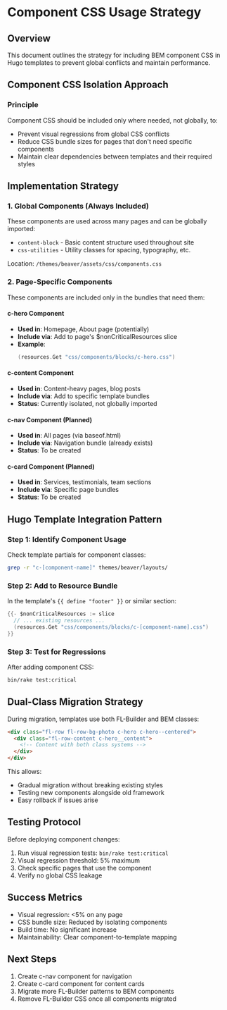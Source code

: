 # Component CSS Usage Strategy

## Overview
This document outlines the strategy for including BEM component CSS in Hugo templates to prevent global conflicts and maintain performance.

## Component CSS Isolation Approach

### Principle
Component CSS should be included only where needed, not globally, to:
- Prevent visual regressions from global CSS conflicts
- Reduce CSS bundle sizes for pages that don't need specific components
- Maintain clear dependencies between templates and their required styles

## Implementation Strategy

### 1. Global Components (Always Included)
These components are used across many pages and can be globally imported:
- `content-block` - Basic content structure used throughout site
- `css-utilities` - Utility classes for spacing, typography, etc.

Location: `/themes/beaver/assets/css/components.css`

### 2. Page-Specific Components
These components are included only in the bundles that need them:

#### c-hero Component
- **Used in**: Homepage, About page (potentially)
- **Include via**: Add to page's $nonCriticalResources slice
- **Example**:
  ```go
  (resources.Get "css/components/blocks/c-hero.css")
  ```

#### c-content Component
- **Used in**: Content-heavy pages, blog posts
- **Include via**: Add to specific template bundles
- **Status**: Currently isolated, not globally imported

#### c-nav Component (Planned)
- **Used in**: All pages (via baseof.html)
- **Include via**: Navigation bundle (already exists)
- **Status**: To be created

#### c-card Component (Planned)
- **Used in**: Services, testimonials, team sections
- **Include via**: Specific page bundles
- **Status**: To be created

## Hugo Template Integration Pattern

### Step 1: Identify Component Usage
Check template partials for component classes:
```bash
grep -r "c-[component-name]" themes/beaver/layouts/
```

### Step 2: Add to Resource Bundle
In the template's `{{ define "footer" }}` or similar section:
```go
{{- $nonCriticalResources := slice
  // ... existing resources ...
  (resources.Get "css/components/blocks/c-[component-name].css")
}}
```

### Step 3: Test for Regressions
After adding component CSS:
```bash
bin/rake test:critical
```

## Dual-Class Migration Strategy

During migration, templates use both FL-Builder and BEM classes:
```html
<div class="fl-row fl-row-bg-photo c-hero c-hero--centered">
  <div class="fl-row-content c-hero__content">
    <!-- Content with both class systems -->
  </div>
</div>
```

This allows:
- Gradual migration without breaking existing styles
- Testing new components alongside old framework
- Easy rollback if issues arise

## Testing Protocol

Before deploying component changes:
1. Run visual regression tests: `bin/rake test:critical`
2. Visual regression threshold: 5% maximum
3. Check specific pages that use the component
4. Verify no global CSS leakage

## Success Metrics
- Visual regression: <5% on any page
- CSS bundle size: Reduced by isolating components
- Build time: No significant increase
- Maintainability: Clear component-to-template mapping

## Next Steps
1. Create c-nav component for navigation
2. Create c-card component for content cards
3. Migrate more FL-Builder patterns to BEM components
4. Remove FL-Builder CSS once all components migrated